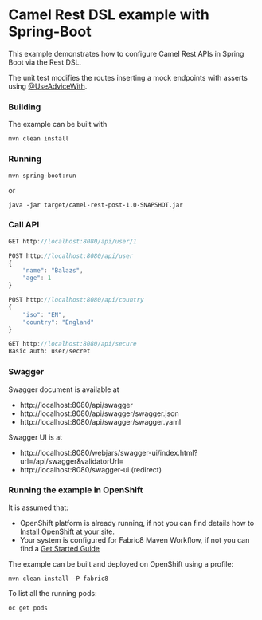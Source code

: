 # Camel Rest DSL example with Spring-Boot

This example demonstrates how to configure Camel Rest APIs in Spring Boot via the Rest DSL.

The unit test modifies the routes inserting a mock endpoints with asserts using [@UseAdviceWith](http://camel.apache.org/advicewith.html).

### Building

The example can be built with

    mvn clean install

### Running

	mvn spring-boot:run

or

    java -jar target/camel-rest-post-1.0-SNAPSHOT.jar

### Call API
```javascript
GET http://localhost:8080/api/user/1

POST http://localhost:8080/api/user
{
	"name": "Balazs",
	"age": 1
}

POST http://localhost:8080/api/country
{
	"iso": "EN",
	"country": "England"
}

GET http://localhost:8080/api/secure
Basic auth: user/secret

```

### Swagger

Swagger document is available at
- http://localhost:8080/api/swagger
- http://localhost:8080/api/swagger/swagger.json
- http://localhost:8080/api/swagger/swagger.yaml

Swagger UI is at
- http://localhost:8080/webjars/swagger-ui/index.html?url=/api/swagger&validatorUrl=
- http://localhost:8080/swagger-ui (redirect)

### Running the example in OpenShift

It is assumed that:
- OpenShift platform is already running, if not you can find details how to [Install OpenShift at your site](https://docs.openshift.com/container-platform/3.3/install_config/index.html).
- Your system is configured for Fabric8 Maven Workflow, if not you can find a [Get Started Guide](https://access.redhat.com/documentation/en/red-hat-jboss-middleware-for-openshift/3/single/red-hat-jboss-fuse-integration-services-20-for-openshift/)

The example can be built and deployed on OpenShift using a profile:

    mvn clean install -P fabric8

To list all the running pods:

    oc get pods
